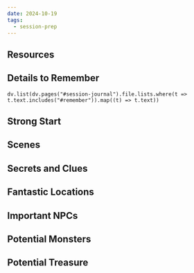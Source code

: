 ```yaml
---
date: 2024-10-19
tags:
  - session-prep
---
```

## Resources


## Details to Remember
```dataviewjs
dv.list(dv.pages("#session-journal").file.lists.where(t => t.text.includes("#remember")).map((t) => t.text))
```

## Strong Start  


## Scenes  


## Secrets and Clues  


## Fantastic Locations  


## Important NPCs  


## Potential Monsters  


## Potential Treasure  
